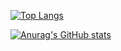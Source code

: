 
<!--
<div align=center>

##Introduction  

컴퓨터공학과 재학 중인 학생
<img src="https://img.shields.io/badge/내용-바탕색?style=flat&logo=로고이름&logoColor=white"/>
스킬에 쓰는 거

  
## Skills  
<img src="https://img.shields.io/badge/C Sharp-#239120?style=flat&logo=C Sharp&logoColor=white"/>
  
</div>
-->

[![Top Langs](https://github-readme-stats.vercel.app/api/top-langs/?username=Seheyon&layout=compact)](https://github.com/Seheyon/github-readme-stats)

[![Anurag's GitHub stats](https://github-readme-stats.vercel.app/api?username=Seheyon)](https://github.com/Seheyon/github-readme-stats)

